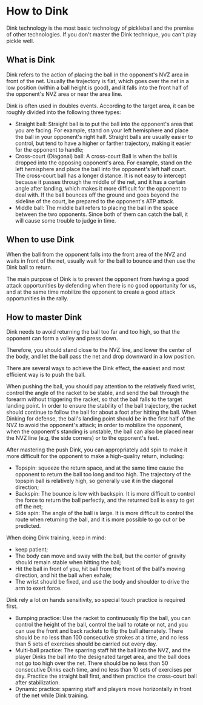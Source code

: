 # How to Dink

Dink technology is the most basic technology of pickleball and the premise of other technologies. If you don't master the Dink technique, you can't play pickle well.

## What is Dink

Dink refers to the action of placing the ball in the opponent's NVZ area in front of the net. Usually the trajectory is flat, which goes over the net in a low position (within a ball height is good), and it falls into the front half of the opponent's NVZ area or near the area line. 

Dink is often used in doubles events. According to the target area, it can be roughly divided into the following three types:

* Straight ball: Straight ball is to put the ball into the opponent's area that you are facing. For example, stand on your left hemisphere and place the ball in your opponent's right half. Straight balls are usually easier to control, but tend to have a higher or farther trajectory, making it easier for the opponent to handle;
* Cross-court (Diagonal) ball: A cross-court Ball is when the ball is dropped into the opposing opponent's area. For example, stand on the left hemisphere and place the ball into the opponent's left half court. The cross-court ball has a longer distance. It is not easy to intercept because it passes through the middle of the net, and it has a certain angle after landing, which makes it more difficult for the opponent to deal with. If the ball bounces off the ground and goes beyond the sideline of the court, be prepared to the opponent's ATP attack.
* Middle ball: The middle ball refers to placing the ball in the space between the two opponents. Since both of them can catch the ball, it will cause some trouble to judge in time.

## When to use Dink

When the ball from the opponent falls into the front area of the NVZ and waits in front of the net, usually wait for the ball to bounce and then use the Dink ball to return.

The main purpose of Dink is to prevent the opponent from having a good attack opportunities by defending when there is no good opportunity for us, and at the same time mobilize the opponent to create a good attack opportunities in the rally.

## How to master Dink

Dink needs to avoid returning the ball too far and too high, so that the opponent can form a volley and press down. 

Therefore, you should stand close to the NVZ line, and lower the center of the body, and let the ball pass the net and drop downward in a low position.

There are several ways to achieve the Dink effect, the easiest and most efficient way is to push the ball.

When pushing the ball, you should pay attention to the relatively fixed wrist, control the angle of the racket to be stable, and send the ball through the forearm without triggering the racket, so that the ball falls to the target landing point. In order to ensure the stability of the ball trajectory, the racket should continue to follow the ball for about a foot after hitting the ball. When Dinking for defense, the ball's landing point should be in the first half of the NVZ to avoid the opponent's attack; in order to mobilize the opponent, when the opponent's standing is unstable, the ball can also be placed near the NVZ line (e.g, the side corners) or to the opponent's feet.

After mastering the push Dink, you can appropriately add spin to make it more difficult for the opponent to make a high-quality return, including:

* Topspin: squeeze the return space, and at the same time cause the opponent to return the ball too long and too high. The trajectory of the topspin ball is relatively high, so generally use it in the diagonal direction;
* Backspin: The bounce is low with backspin. It is more difficult to control the force to return the ball perfectly, and the returned ball is easy to get off the net;
* Side spin: The angle of the ball is large. It is more difficult to control the route when returning the ball, and it is more possible to go out or be predicted.

When doing Dink training, keep in mind:

* keep patient;
* The body can move and sway with the ball, but the center of gravity should remain stable when hitting the ball;
* Hit the ball in front of you, hit ball from the front of the ball's moving direction, and hit the ball when exhale;
* The wrist should be fixed, and use the body and shoulder to drive the arm to exert force.

Dink rely a lot on hands sensitivity, so special touch practice is required first.

* Bumping practice: Use the racket to continuously flip the ball, you can control the height of the ball, control the ball to rotate or not, and you can use the front and back rackets to flip the ball alternately. There should be no less than 100 consecutive strokes at a time, and no less than 5 sets of exercises should be carried out every day.
* Multi-ball practice: The sparring staff hit the ball into the NVZ, and the player Dinks the ball into the designated target area, and the ball does not go too high over the net. There should be no less than 50 consecutive Dinks each time, and no less than 10 sets of exercises per day. Practice the straight ball first, and then practice the cross-court ball after stabilization.
* Dynamic practice: sparring staff and players move horizontally in front of the net while Dink training.